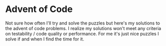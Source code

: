 # Advent of Code 

Not sure how often I'll try and solve the puzzles but here's my solutions to the advent of code problems. I realize my solutions won't meet any criteria on testability / code quality or performance. For me it's just nice puzzles I solve if and when I find the time for it. 
